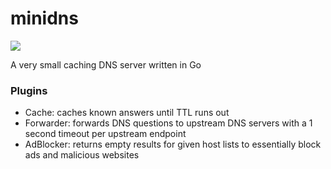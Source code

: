 # minidns

<img class="badge" tag="github.com/tcfw/minidns" src="https://goreportcard.com/badge/github.com/tcfw/minidns">

A very small caching DNS server written in Go

### Plugins
- Cache: caches known answers until TTL runs out
- Forwarder: forwards DNS questions to upstream DNS servers with a 1 second timeout per upstream endpoint
- AdBlocker: returns empty results for given host lists to essentially block ads and malicious websites